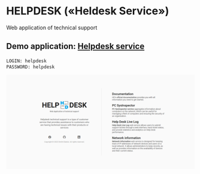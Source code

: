 # HELPDESK («Heldesk Service»)
Web application of technical support

## Demo application: [Helpdesk service](https://helpdesk-service.onrender.com)

```
LOGIN: helpdesk
PASSWORD: helpdesk
```

<img src="preview.png">
